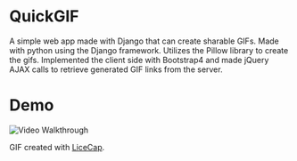# QuickGIF
A simple web app made with Django that can create sharable GIFs. Made with python using the Django framework. Utilizes the Pillow library to create the gifs. Implemented the client side with Bootstrap4 and made jQuery AJAX calls to retrieve generated GIF links from the server.

# Demo

<img src='walkthrough.gif' title='Video Walkthrough' width='' alt='Video Walkthrough' />

GIF created with [LiceCap](http://www.cockos.com/licecap/).
